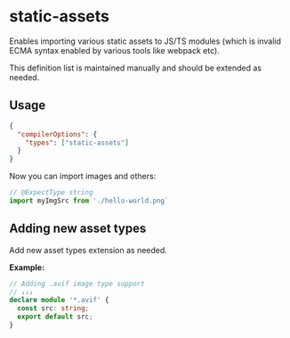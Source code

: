 # static-assets

Enables importing various static assets to JS/TS modules (which is invalid ECMA syntax enabled by various tools like webpack etc).

This definition list is maintained manually and should be extended as needed.

## Usage

```json
{
  "compilerOptions": {
    "types": ["static-assets"]
  }
}
```

Now you can import images and others:

```ts
// @ExpectType string
import myImgSrc from './hello-world.png`

```

## Adding new asset types

Add new asset types extension as needed.

**Example:**

```ts
// Adding .avif image type support
// ↓↓↓
declare module '*.avif' {
  const src: string;
  export default src;
}
```

